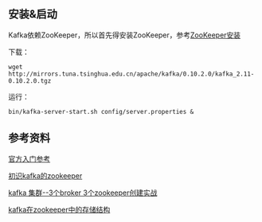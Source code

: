 ## 安装&启动 ##

Kafka依赖ZooKeeper，所以首先得安装ZooKeeper，参考[ZooKeeper安装](/md/zookeeper.md)

下载：

```wget http://mirrors.tuna.tsinghua.edu.cn/apache/kafka/0.10.2.0/kafka_2.11-0.10.2.0.tgz```

运行：

```bin/kafka-server-start.sh config/server.properties &```

## 参考资料 ##

[官方入门参考](http://kafka.apache.org/quickstart)

[初识kafka的zookeeper](http://blog.csdn.net/tang_jin2015/article/details/52995415)

[kafka 集群--3个broker 3个zookeeper创建实战](http://www.cnblogs.com/davidwang456/p/4238536.html)

[kafka在zookeeper中的存储结构 ](http://blog.csdn.net/lizhitao/article/details/23744675)
